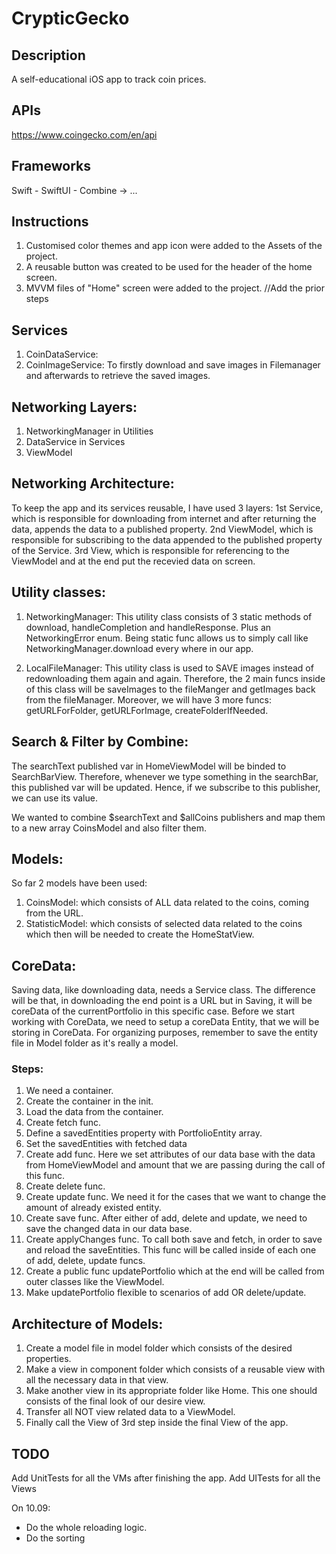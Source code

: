# CrypticGecko

## Description
A self-educational iOS app to track coin prices.

## APIs
https://www.coingecko.com/en/api

## Frameworks
Swift - SwiftUI - Combine -> ...

## Instructions
1. Customised color themes and app icon were added to the Assets of the project.
2. A reusable button was created to be used for the header of the home screen.
3. MVVM files of "Home" screen were added to the project.
//Add the prior steps

## Services
1. CoinDataService: 
2. CoinImageService: To firstly download and save images in Filemanager and afterwards to retrieve the saved images.

## Networking Layers:
1. NetworkingManager in Utilities
2. DataService in Services
3. ViewModel

## Networking Architecture:
To keep the app and its services reusable, I have used 3 layers:
1st Service, which is responsible for downloading from internet and after returning the data, appends the data to a published property.
2nd ViewModel, which is responsible for subscribing to the data appended to the published property of the Service.
3rd View, which is responsible for referencing to the ViewModel and at the end put the recevied data on screen.

## Utility classes:
1. NetworkingManager: This utility class consists of 3 static methods of download, handleCompletion and handleResponse. Plus an NetworkingError enum.
Being static func allows us to simply call like NetworkingManager.download every where in our app.
 
2. LocalFileManager: This utility class is used to SAVE images instead of redownloading them again and again. 
Therefore, the 2 main funcs inside of this class will be saveImages to the fileManger and getImages back from the fileManager.
Moreover, we will have 3 more funcs: getURLForFolder, getURLForImage, createFolderIfNeeded.

## Search & Filter by Combine:
The searchText published var in HomeViewModel will be binded to SearchBarView. Therefore, whenever we type something in the searchBar, this published var will be updated.
Hence, if we subscribe to this publisher, we can use its value.

We wanted to combine $searchText and $allCoins publishers and map them to a new array CoinsModel and also filter them.

## Models:
So far 2 models have been used:
1. CoinsModel: which consists of ALL data related to the coins, coming from the URL.
2. StatisticModel: which consists of selected data related to the coins which then will be needed to create the HomeStatView.

## CoreData:
Saving data, like downloading data, needs a Service class. The difference will be that, in downloading the end point is a URL but in Saving, it will be coreData of the currentPortfolio in this specific case.
Before we start working with CoreData, we need to setup a coreData Entity, that we will be storing in CoreData. 
For organizing purposes, remember to save the entity file in Model folder as it's really a model.

### Steps:
 1. We need a container.
 1. Create the container in the init.
 2. Load the data from the container.
 3. Create fetch func.
 4. Define a savedEntities property with PortfolioEntity array.
 5. Set the savedEntities with fetched data
 6. Create add func. Here we set attributes of our data base with the data from HomeViewModel and amount that we are passing during the call of this func.
 7. Create delete func.
 8. Create update func. We need it for the cases that we want to change the amount of already existed entity.
 9. Create save func. After either of add, delete and update, we need to save the changed data in our data base.
 10. Create applyChanges func. To call both save and fetch, in order to save and reload the saveEntities. This func will be called inside of each one of add, delete, update funcs.
 11. Create a public func updatePortfolio which at the end will be called from outer classes like the ViewModel.
 12. Make updatePortfolio flexible to scenarios of add OR delete/update.


## Architecture of Models:
1. Create a model file in model folder which consists of the desired properties.
2. Make a view in component folder which consists of a reusable view with all the necessary data in that view.
3. Make another view in its appropriate folder like Home. This one should consists of the final look of our desire view.
4. Transfer all NOT view related data to a ViewModel.
5. Finally call the View of 3rd step inside the final View of the app.

## TODO
Add UnitTests for all the VMs after finishing the app.
Add UITests for all the Views

On 10.09: 
- Do the whole reloading logic.
- Do the sorting 





